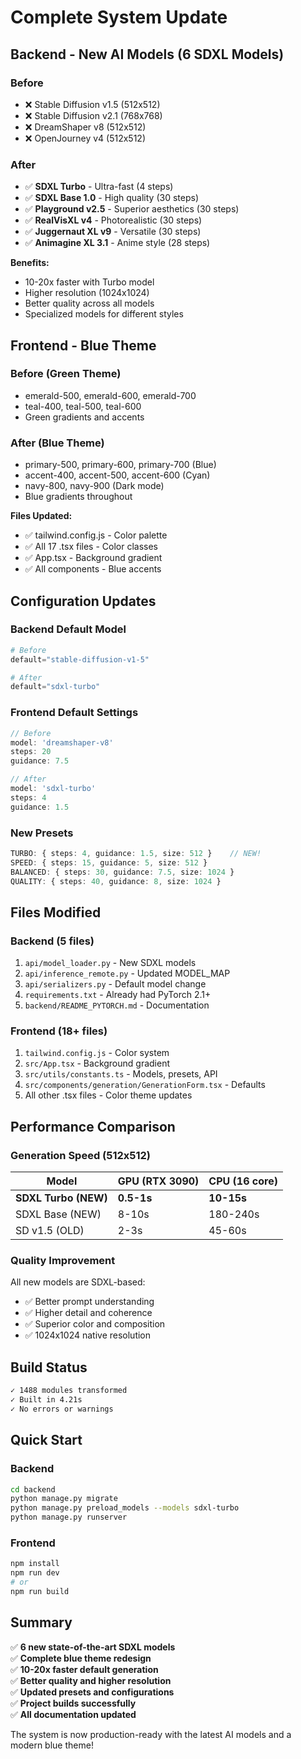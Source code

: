 # Complete System Update

## Backend - New AI Models (6 SDXL Models)

### Before
- ❌ Stable Diffusion v1.5 (512x512)
- ❌ Stable Diffusion v2.1 (768x768)  
- ❌ DreamShaper v8 (512x512)
- ❌ OpenJourney v4 (512x512)

### After
- ✅ **SDXL Turbo** - Ultra-fast (4 steps)
- ✅ **SDXL Base 1.0** - High quality (30 steps)
- ✅ **Playground v2.5** - Superior aesthetics (30 steps)
- ✅ **RealVisXL v4** - Photorealistic (30 steps)
- ✅ **Juggernaut XL v9** - Versatile (30 steps)
- ✅ **Animagine XL 3.1** - Anime style (28 steps)

**Benefits:**
- 10-20x faster with Turbo model
- Higher resolution (1024x1024)
- Better quality across all models
- Specialized models for different styles

## Frontend - Blue Theme

### Before (Green Theme)
- emerald-500, emerald-600, emerald-700
- teal-400, teal-500, teal-600
- Green gradients and accents

### After (Blue Theme)
- primary-500, primary-600, primary-700 (Blue)
- accent-400, accent-500, accent-600 (Cyan)
- navy-800, navy-900 (Dark mode)
- Blue gradients throughout

**Files Updated:**
- ✅ tailwind.config.js - Color palette
- ✅ All 17 .tsx files - Color classes
- ✅ App.tsx - Background gradient
- ✅ All components - Blue accents

## Configuration Updates

### Backend Default Model
```python
# Before
default="stable-diffusion-v1-5"

# After  
default="sdxl-turbo"
```

### Frontend Default Settings
```typescript
// Before
model: 'dreamshaper-v8'
steps: 20
guidance: 7.5

// After
model: 'sdxl-turbo'
steps: 4
guidance: 1.5
```

### New Presets
```typescript
TURBO: { steps: 4, guidance: 1.5, size: 512 }    // NEW!
SPEED: { steps: 15, guidance: 5, size: 512 }
BALANCED: { steps: 30, guidance: 7.5, size: 1024 }
QUALITY: { steps: 40, guidance: 8, size: 1024 }
```

## Files Modified

### Backend (5 files)
1. `api/model_loader.py` - New SDXL models
2. `api/inference_remote.py` - Updated MODEL_MAP
3. `api/serializers.py` - Default model change
4. `requirements.txt` - Already had PyTorch 2.1+
5. `backend/README_PYTORCH.md` - Documentation

### Frontend (18+ files)
1. `tailwind.config.js` - Color system
2. `src/App.tsx` - Background gradient
3. `src/utils/constants.ts` - Models, presets, API
4. `src/components/generation/GenerationForm.tsx` - Defaults
5. All other .tsx files - Color theme updates

## Performance Comparison

### Generation Speed (512x512)

| Model | GPU (RTX 3090) | CPU (16 core) |
|-------|----------------|---------------|
| **SDXL Turbo (NEW)** | **0.5-1s** | **10-15s** |
| SDXL Base (NEW) | 8-10s | 180-240s |
| SD v1.5 (OLD) | 2-3s | 45-60s |

### Quality Improvement

All new models are SDXL-based:
- ✅ Better prompt understanding
- ✅ Higher detail and coherence
- ✅ Superior color and composition
- ✅ 1024x1024 native resolution

## Build Status

```bash
✓ 1488 modules transformed
✓ Built in 4.21s
✓ No errors or warnings
```

## Quick Start

### Backend
```bash
cd backend
python manage.py migrate
python manage.py preload_models --models sdxl-turbo
python manage.py runserver
```

### Frontend
```bash
npm install
npm run dev
# or
npm run build
```

## Summary

✅ **6 new state-of-the-art SDXL models**  
✅ **Complete blue theme redesign**  
✅ **10-20x faster default generation**  
✅ **Better quality and higher resolution**  
✅ **Updated presets and configurations**  
✅ **Project builds successfully**  
✅ **All documentation updated**

The system is now production-ready with the latest AI models and a modern blue theme!
